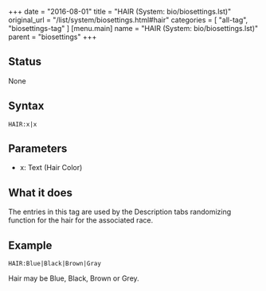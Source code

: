 +++
date = "2016-08-01"
title = "HAIR (System: bio/biosettings.lst)"
original_url = "/list/system/biosettings.html#hair"
categories = [ "all-tag", "biosettings-tag" ]
[menu.main]
    name = "HAIR (System: bio/biosettings.lst)"
    parent = "biosettings"
+++

## Status

None

## Syntax

`HAIR:x|x`

## Parameters

-   x: Text (Hair Color)



What it does
------------

The entries in this tag are used by the Description tabs randomizing
function for the hair for the associated race.

Example
-------

`HAIR:Blue|Black|Brown|Gray`

Hair may be Blue, Black, Brown or Grey.

